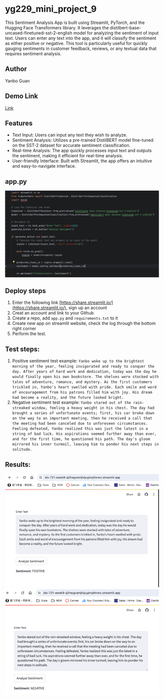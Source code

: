 # yg229_mini_project_9
This Sentiment Analysis App is built using Streamlit, PyTorch, and the Hugging Face Transformers library. It leverages the distilbert-base-uncased-finetuned-sst-2-english model for analyzing the sentiment of input text. Users can enter any text into the app, and it will classify the sentiment as either positive or negative. This tool is particularly useful for quickly gauging sentiments in customer feedback, reviews, or any textual data that requires sentiment analysis.

## Author

Yanbo Guan

## Demo Link
[Link](https://ids-721-week9-q2hwgvamjfxjuyjmybhrwo.streamlit.app/)

## Features
- Text Input: Users can input any text they wish to analyze.
- Sentiment Analysis: Utilizes a pre-trained DistilBERT model fine-tuned on the SST-2 dataset for accurate sentiment classification.
- Real-time Analysis: The app quickly processes input text and outputs the sentiment, making it efficient for real-time analysis.
- User-friendly Interface: Built with Streamlit, the app offers an intuitive and easy-to-navigate interface.

## app.py
![code](1.png)

## Deploy steps
1. Enter the following link [https://share.streamlit.io/](https://share.streamlit.io/), sign up an account
2. Creat an account and link to your Github
3. Create a repo, add ```app.py``` and ```requirements.txt``` to it
4. Create new app on streamlit website, check the log through the bottom right corner
5. Perform the test.

## Test steps:
1. Positive sentiment test example: ```Yanbo woke up to the brightest morning of the year, feeling invigorated and ready to conquer the day. After years of hard work and dedication, today was the day he would finally open his own bookstore. The shelves were stocked with tales of adventure, romance, and mystery. As the first customers trickled in, Yanbo's heart swelled with pride. Each smile and word of encouragement from his patrons filled him with joy. His dream had become a reality, and the future looked bright.```
2. Negative sentiment test example: ```Yanbo stared out of the rain-streaked window, feeling a heavy weight in his chest. The day had brought a series of unfortunate events; first, his car broke down on the way to an important meeting, then he received a call that the meeting had been canceled due to unforeseen circumstances. Feeling defeated, Yanbo realized this was just the latest in a string of bad luck. His aspirations seemed further away than ever, and for the first time, he questioned his path. The day's gloom mirrored his inner turmoil, leaving him to ponder his next steps in solitude.```
## Results:
![code](3.png)
![code](2.png)